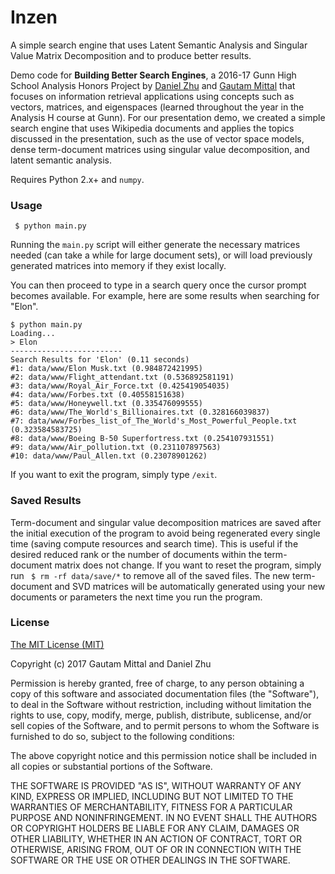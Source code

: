 # Inzen
A simple search engine that uses Latent Semantic Analysis and Singular Value Matrix Decomposition and to produce better results.

Demo code for **Building Better Search Engines**, a 2016-17 Gunn High School Analysis Honors Project by [Daniel Zhu](@TheBigDanny) and [Gautam Mittal](@gmittal) that focuses on information retrieval applications using concepts such as vectors, matrices, and eigenspaces (learned throughout the year in the Analysis H course at Gunn). For our presentation demo, we created a simple search engine that uses Wikipedia documents and applies the topics discussed in the presentation, such as the use of vector space models, dense term-document matrices using singular value decomposition, and latent semantic analysis.

Requires Python 2.x+ and ```numpy```.

### Usage
``` $ python main.py```

Running the ```main.py``` script will either generate the necessary matrices needed (can take a while for large document sets), or will load previously generated matrices into memory if they exist locally.

You can then proceed to type in a search query once the cursor prompt becomes available. For example, here are some results when searching for "Elon".

```none
$ python main.py
Loading...
> Elon
-------------------------
Search Results for 'Elon' (0.11 seconds)
#1: data/www/Elon Musk.txt (0.984872421995)
#2: data/www/Flight_attendant.txt (0.536892581191)
#3: data/www/Royal_Air_Force.txt (0.425419054035)
#4: data/www/Forbes.txt (0.40558151638)
#5: data/www/Honeywell.txt (0.335476099555)
#6: data/www/The_World's_Billionaires.txt (0.328166039837)
#7: data/www/Forbes_list_of_The_World's_Most_Powerful_People.txt (0.323584583725)
#8: data/www/Boeing B-50 Superfortress.txt (0.254107931551)
#9: data/www/Air_pollution.txt (0.231107897563)
#10: data/www/Paul_Allen.txt (0.23078901262)
```

If you want to exit the program, simply type ```/exit```.

### Saved Results
Term-document and singular value decomposition matrices are saved after the initial execution of the program to avoid being regenerated every single time (saving compute resources and search time). This is useful if the desired reduced rank or the number of documents within the term-document matrix does not change. If you want to reset the program, simply run ``` $ rm -rf data/save/*``` to remove all of the saved files. The new term-document and SVD matrices will be automatically generated using your new documents or parameters the next time you run the program.


### License
[The MIT License (MIT)](https://tldrlegal.com/license/mit-license)

Copyright (c) 2017 Gautam Mittal and Daniel Zhu

Permission is hereby granted, free of charge, to any person obtaining a copy of this software and associated documentation files (the "Software"), to deal in the Software without restriction, including without limitation the rights to use, copy, modify, merge, publish, distribute, sublicense, and/or sell copies of the Software, and to permit persons to whom the Software is furnished to do so, subject to the following conditions:

The above copyright notice and this permission notice shall be included in all copies or substantial portions of the Software.

THE SOFTWARE IS PROVIDED "AS IS", WITHOUT WARRANTY OF ANY KIND, EXPRESS OR IMPLIED, INCLUDING BUT NOT LIMITED TO THE WARRANTIES OF MERCHANTABILITY, FITNESS FOR A PARTICULAR PURPOSE AND NONINFRINGEMENT. IN NO EVENT SHALL THE AUTHORS OR COPYRIGHT HOLDERS BE LIABLE FOR ANY CLAIM, DAMAGES OR OTHER LIABILITY, WHETHER IN AN ACTION OF CONTRACT, TORT OR OTHERWISE, ARISING FROM, OUT OF OR IN CONNECTION WITH THE SOFTWARE OR THE USE OR OTHER DEALINGS IN THE SOFTWARE.
